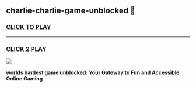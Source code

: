 
## charlie-charlie-game-unblocked 👋
<h3>
<a href="https://premium.freeplayer.one?title=charlie-charlie-game-unblocked&ref=14F">CLICK TO PLAY</a></h3>
<hr>

<h3>
<a href="https://premium.freeplayer.one?title=charlie-charlie-game-unblocked&ref=14F">CLICK 2 PLAY</a>
  
</h3>

<a href="https://premium.freeplayer.one?title=charlie-charlie-game-unblocked&ref=12F/"><img src="https://clearcache.store/games.png"></a>


**worlds hardest game unblocked: Your Gateway to Fun and Accessible Online Gaming**
